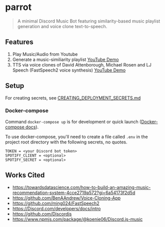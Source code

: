 # parrot
> A minimal Discord Music Bot featuring similarity-based music playlist generation and voice clone text-to-speech.

## Features
1) Play Music/Audio from Youtube
2) Generate a music-similiarity playlist [YouTube Demo](https://www.youtube.com/watch?v=RnAiqSAiP3A)
3) TTS via voice clones of David Attenborough, Michael Rosen and LJ Speech (FastSpeech2 voice synthesis) [YouTube Demo](https://www.youtube.com/watch?v=YSc2GxM-1nU)

## Setup
For creating secrets, see [CREATING_DEPLOYMENT_SECRETS.md](./doc/CREATING_DEPLOYMENT_SECRETS.md)

### Docker-compose
Command `docker-compose up` is for development or quick launch ([Docker-compose docs](https://docs.docker.com/compose/)).

To use docker-compose, you'll need to create a file called `.env` in the project root directory with the following secrets, no quotes.

```
TOKEN = <your Discord bot token>
SPOTIFY_CLIENT = <optional>
SPOTIFY_SECRET = <optional>
```

## Works Cited
- https://towardsdatascience.com/how-to-build-an-amazing-music-recommendation-system-4cce2719a572?gi=6a54173f2d5d
- https://github.com/BenAAndrew/Voice-Cloning-App
- https://github.com/ming024/FastSpeech2
- https://Discord.com/developers/docs/intro
- https://github.com/Discordjs
- https://www.npmjs.com/package/@koenie06/Discord.js-music
